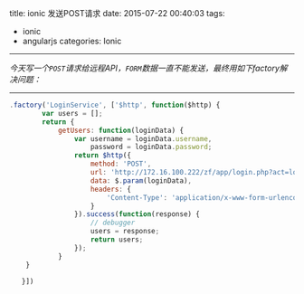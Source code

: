 title: ionic 发送POST请求
date: 2015-07-22 00:40:03
tags:
- ionic 
- angularjs
categories: Ionic
---
*今天写一个`POST`请求给远程API，`FORM`数据一直不能发送，最终用如下factory解决问题：*
****************************************
```javascript
.factory('LoginService', ['$http', function($http) {
        var users = [];
        return {
            getUsers: function(loginData) {
                var username = loginData.username,
                    password = loginData.password;
                return $http({
                    method: 'POST',
                    url: 'http://172.16.100.222/zf/app/login.php?act=login',
                    data: $.param(loginData),
                    headers: {
                        'Content-Type': 'application/x-www-form-urlencoded'
                    }
                }).success(function(response) {
                    // debugger
                    users = response;
                    return users;
                });
            }
	}

   }])
```